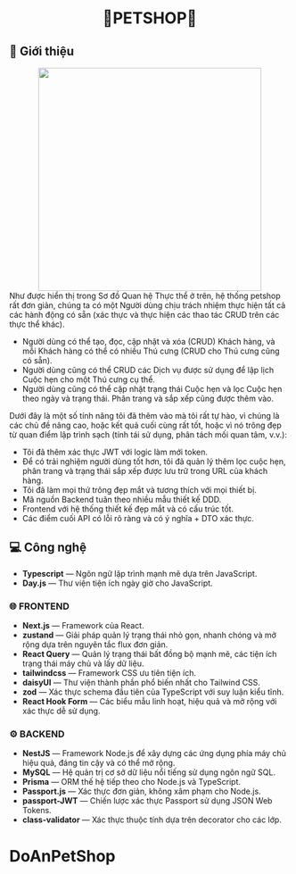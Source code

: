 <div align="center">
<h1>🐾PETSHOP🐾</h1>
</div>

## 📜 Giới thiệu

<div align="center">
   <img src="./server/prisma/ERD.svg" width="400px" />
</div>
Như được hiển thị trong Sơ đồ Quan hệ Thực thể ở trên, hệ thống petshop rất đơn giản, chúng ta có một Người dùng chịu trách nhiệm thực hiện tất cả các hành động có sẵn (xác thực và thực hiện các thao tác CRUD trên các thực thể khác).

- Người dùng có thể tạo, đọc, cập nhật và xóa (CRUD) Khách hàng, và mỗi Khách hàng có thể có nhiều Thú cưng (CRUD cho Thú cưng cũng có sẵn).
- Người dùng cũng có thể CRUD các Dịch vụ được sử dụng để lập lịch Cuộc hẹn cho một Thú cưng cụ thể.
- Người dùng cũng có thể cập nhật trạng thái Cuộc hẹn và lọc Cuộc hẹn theo ngày và trạng thái. Phân trang và sắp xếp cũng được thêm vào.

Dưới đây là một số tính năng tôi đã thêm vào mà tôi rất tự hào, vì chúng là các chủ đề nâng cao, hoặc kết quả cuối cùng rất tốt, hoặc vì nó trông đẹp từ quan điểm lập trình sạch (tính tái sử dụng, phân tách mối quan tâm, v.v.):

- Tôi đã thêm xác thực JWT với logic làm mới token.
- Để có trải nghiệm người dùng tốt hơn, tôi đã quản lý thêm lọc cuộc hẹn, phân trang và trạng thái sắp xếp được lưu trữ trong URL của khách hàng.
- Tôi đã làm mọi thứ trông đẹp mắt và tương thích với mọi thiết bị.
- Mã nguồn Backend tuân theo nhiều mẫu thiết kế DDD.
- Frontend với hệ thống thiết kế đẹp mắt và có cấu trúc tốt.
- Các điểm cuối API có lỗi rõ ràng và có ý nghĩa + DTO xác thực.

## 💻 Công nghệ

- **Typescript** — Ngôn ngữ lập trình mạnh mẽ dựa trên JavaScript.
- **Day.js** — Thư viện tiện ích ngày giờ cho JavaScript.

### 🌐 FRONTEND

- **Next.js** — Framework của React.
- **zustand** — Giải pháp quản lý trạng thái nhỏ gọn, nhanh chóng và mở rộng dựa trên nguyên tắc flux đơn giản.
- **React Query** — Quản lý trạng thái bất đồng bộ mạnh mẽ, các tiện ích trạng thái máy chủ và lấy dữ liệu.
- **tailwindcss** — Framework CSS ưu tiên tiện ích.
- **daisyUI** — Thư viện thành phần phổ biến nhất cho Tailwind CSS.
- **zod** — Xác thực schema đầu tiên của TypeScript với suy luận kiểu tĩnh.
- **React Hook Form** — Các biểu mẫu linh hoạt, hiệu quả và mở rộng với xác thực dễ sử dụng.

### ⚙ BACKEND

- **NestJS** — Framework Node.js để xây dựng các ứng dụng phía máy chủ hiệu quả, đáng tin cậy và có thể mở rộng.
- **MySQL** — Hệ quản trị cơ sở dữ liệu nổi tiếng sử dụng ngôn ngữ SQL.
- **Prisma** — ORM thế hệ tiếp theo cho Node.js và TypeScript.
- **Passport.js** — Xác thực đơn giản, không xâm phạm cho Node.js.
- **passport-JWT** — Chiến lược xác thực Passport sử dụng JSON Web Tokens.
- **class-validator** — Xác thực thuộc tính dựa trên decorator cho các lớp.

# DoAnPetShop
